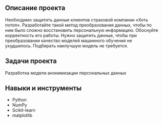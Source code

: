 ## Описание проекта 
Необходимо защитить данные клиентов страховой компании «Хоть потоп». Разработайте такой метод преобразования данных, чтобы по ним было сложно восстановить персональную информацию. Обоснуйте корректность его работы. Нужно защитить данные, чтобы при преобразовании качество моделей машинного обучения не ухудшилось. Подбирать наилучшую модель не требуется.
## Задачи проекта
Разработка модели анонимизации персональных данных
## Навыки и инструменты 
* Python
* NumPy
* Scikit-learn
* matplotlib
